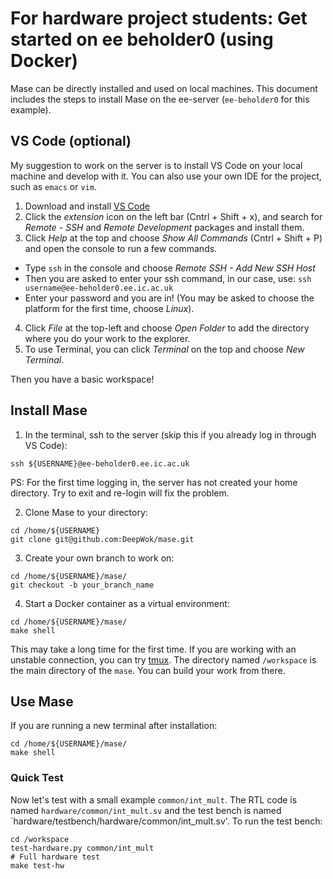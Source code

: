 # For hardware project students: Get started on ee beholder0 (using Docker)

Mase can be directly installed and used on local machines. This document includes the steps to install Mase on the ee-server (`ee-beholder0` for this example).

## VS Code (optional)
My suggestion to work on the server is to install VS Code on your local machine and develop with it. You can also use your own IDE for the project, such as `emacs` or `vim`. 

1. Download and install [VS Code](https://code.visualstudio.com/)
2. Click the *extension* icon on the left bar (Cntrl + Shift + x), and search for *Remote - SSH* and *Remote Development* packages and install them.
3. Click *Help* at the top and choose *Show All Commands* (Cntrl + Shift + P) and open the console to run a few commands.
  - Type `ssh` in the console and choose *Remote SSH - Add New SSH Host*
  - Then you are asked to enter your ssh command, in our case, use: `ssh username@ee-beholder0.ee.ic.ac.uk`
  - Enter your password and you are in! (You may be asked to choose the platform for the first time, choose *Linux*).
4. Click *File* at the top-left and choose *Open Folder* to add the directory where you do your work to the explorer.
5. To use Terminal, you can click *Terminal* on the top and choose *New Terminal*.

Then you have a basic workspace!

## Install Mase
1. In the terminal, ssh to the server (skip this if you already log in through VS Code):

```shell
ssh ${USERNAME}@ee-beholder0.ee.ic.ac.uk
```
PS: For the first time logging in, the server has not created your home directory. Try to exit and re-login will fix the problem.

2. Clone Mase to your directory:
```shell
cd /home/${USERNAME}
git clone git@github.com:DeepWok/mase.git
```

3. Create your own branch to work on:
```shell
cd /home/${USERNAME}/mase/
git checkout -b your_branch_name
```

4. Start a Docker container as a virtual environment:
```shell
cd /home/${USERNAME}/mase/
make shell
```
This may take a long time for the first time. If you are working with an unstable connection, you can try [tmux](https://www.hamvocke.com/blog/a-quick-and-easy-guide-to-tmux/).
The directory named `/workspace` is the main directory of the `mase`. You can build your work from there.

## Use Mase

If you are running a new terminal after installation:
```shell
cd /home/${USERNAME}/mase/
make shell
```

### Quick Test

Now let's test with a small example `common/int_mult`. The RTL code is named `hardware/common/int_mult.sv` and the test bench is named `hardware/testbench/hardware/common/int_mult.sv'. To run the test bench:
```shell
cd /workspace
test-hardware.py common/int_mult
# Full hardware test
make test-hw
```


